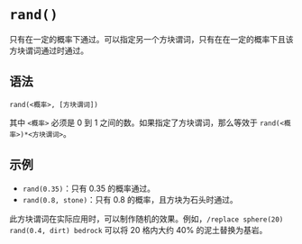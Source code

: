 # `rand()`

只有在一定的概率下通过。可以指定另一个方块谓词，只有在在一定的概率下且该方块谓词通过时通过。

## 语法

`rand(<概率>, [方块谓词])`

其中 `<概率>` 必须是 0 到 1 之间的数。如果指定了方块谓词，那么等效于 `rand(<概率>)*<方块谓词>`。

## 示例

- `rand(0.35)`：只有 0.35 的概率通过。
- `rand(0.8, stone)`：只有 0.8 的概率，且方块为石头时通过。

此方块谓词在实际应用时，可以制作随机的效果。例如，`/replace sphere(20) rand(0.4, dirt) bedrock` 可以将 20 格内大约 40% 的泥土替换为基岩。 